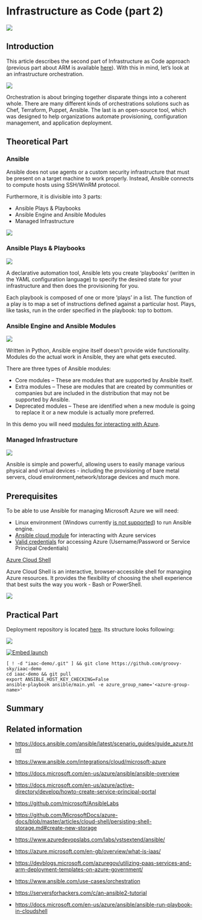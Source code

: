 # Infrastructure as Code (part 2)
![](/images/iac/logo_transparent.png)

## Introduction

This article describes the second part of Infrastructure as Code approach (previous part about ARM is available [here](/iac-00/README.md)). With this in mind, let’s look at an infrastructure orchestration.

![](/images/iac/cloud_journey_01.png)

Orchestration is about bringing together disparate things into a coherent whole. There are many different kinds of orchestrations solutions such as Chef, Terraform, Puppet, Ansible. The last is an open-source tool, which was designed to help organizations automate provisioning, configuration management, and application deployment. 

## Theoretical Part

### Ansible

Ansible does not use agents or a custom security infrastructure that must be present on a target machine to work properly. Instead, Ansible connects to compute hosts  using SSH/WinRM protocol. 

Furthermore, it is divisible into 3 parts:

* Ansible Plays & Playbooks
* Ansible Engine and Ansible Modules
* Managed Infrastructure

![](/images/iac/ansible_main_parts.png)

### Ansible Plays & Playbooks

![](/images/iac/ansible_playbook.png)

A declarative automation tool, Ansible lets you create ‘playbooks’ (written in the YAML configuration language) to specify the desired state for your infrastructure and then does the provisioning for you.

Each playbook is composed of one or more ‘plays’ in a list. The function of a play is to map a set of instructions defined against a particular host. Plays, like tasks, run in the order specified in the playbook: top to bottom.


### Ansible Engine and Ansible Modules

![](/images/iac/ansible_engine.png)

Written in Python, Ansible engine itself doesn't provide wide functionality. Modules do the actual work in Ansible, they are what gets executed.

There are three types of Ansible modules:

* Core modules – These are modules that are supported by Ansible itself.
* Extra modules – These are modules that are created by communities or companies but are included in the distribution that may not be supported by Ansible.
* Deprecated modules – These are identified when a new module is going to replace it or a new module is actually more preferred.

In this demo you will need [modules for interacting with Azure](https://docs.ansible.com/ansible/latest/modules/list_of_cloud_modules.html#azure). 

### Managed Infrastructure

![](/images/iac/ansible_infra.png)

Ansible is simple and powerful, allowing users to easily manage various physical and virtual devices - including the provisioning of bare metal servers, cloud environment,network/storage devices and much more.


## Prerequisites

To be able to use Ansible for managing Microsoft Azure we will need:
* Linux environment (Windows currently [is not supported](https://docs.ansible.com/ansible/latest/user_guide/windows_faq.html#can-ansible-run-on-windows)) to run Ansible engine. 
* [Ansible cloud module](https://docs.ansible.com/ansible/latest/modules/list_of_cloud_modules.html#azure) for interacting with Azure services
* [Valid credentials](https://docs.ansible.com/ansible/latest/scenario_guides/guide_azure.html#authenticating-with-azure) for accessing Azure (Username/Password or Service Principal Credentials)

[Azure Cloud Shell](https://github.com/MicrosoftDocs/azure-docs/blob/master/articles/cloud-shell/persisting-shell-storage.md#create-new-storage)

Azure Cloud Shell is an interactive, browser-accessible shell for managing Azure resources. It provides the flexibility of choosing the shell experience that best suits the way you work - Bash or PowerShell.

![](/images/iac/azure_cli_init.png)

## Practical Part

Deployment repository is located [here](https://github.com/groovy-sky/iaac-demo). Its structure looks following:

![](/images/iac/iac_ansible_structure.png)

[![Embed launch](https://shell.azure.com/images/launchcloudshell.png "Launch Azure Cloud Shell")](https://shell.azure.com)
```
[ ! -d "iaac-demo/.git" ] && git clone https://github.com/groovy-sky/iaac-demo
cd iaac-demo && git pull
export ANSIBLE_HOST_KEY_CHECKING=False
ansible-playbook ansible/main.yml -e azure_group_name='<azure-group-name>'
```


## Summary

## Related information

* https://docs.ansible.com/ansible/latest/scenario_guides/guide_azure.html

* https://www.ansible.com/integrations/cloud/microsoft-azure

* https://docs.microsoft.com/en-us/azure/ansible/ansible-overview

* https://docs.microsoft.com/en-us/azure/active-directory/develop/howto-create-service-principal-portal

* https://github.com/microsoft/AnsibleLabs

* https://github.com/MicrosoftDocs/azure-docs/blob/master/articles/cloud-shell/persisting-shell-storage.md#create-new-storage

* https://www.azuredevopslabs.com/labs/vstsextend/ansible/

* https://azure.microsoft.com/en-gb/overview/what-is-iaas/

* https://devblogs.microsoft.com/azuregov/utilizing-paas-services-and-arm-deployment-templates-on-azure-government/

* https://www.ansible.com/use-cases/orchestration

* https://serversforhackers.com/c/an-ansible2-tutorial

* https://docs.microsoft.com/en-us/azure/ansible/ansible-run-playbook-in-cloudshell